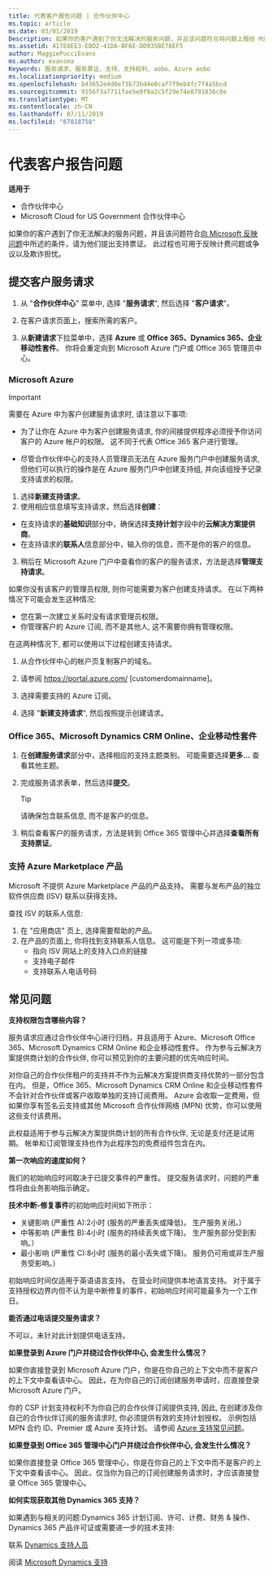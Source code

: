 ```yaml
---
title: 代表客户报告问题 | 合作伙伴中心
ms.topic: article
ms.date: 03/01/2019
Description: 如果你的客户遇到了你无法解决的服务问题，并且该问题符合将问题上报给 Microsoft 中所述的条件，请为他们提出支持票证。
ms.assetid: 417E8EE3-EBD2-41DA-BF6E-DD935BE78EF5
author: MaggiePucciEvans
ms.author: evansma
Keywords: 服务请求、服务票证、支持、支持权利、aobo、Azure aobo
ms.localizationpriority: medium
ms.openlocfilehash: b43652e4d0e73b73bd4e0caf7f9eb4fc7f4a5bcd
ms.sourcegitcommit: 9156f3a7711fae5e0f9a2c5f29e74e8791836c8e
ms.translationtype: MT
ms.contentlocale: zh-CN
ms.lasthandoff: 07/11/2019
ms.locfileid: "67818758"
---
```

# <a name="report-problems-on-behalf-of-a-customer"></a>代表客户报告问题

**适用于**

-  合作伙伴中心
-  Microsoft Cloud for US Government 合作伙伴中心


如果你的客户遇到了你无法解决的服务问题，并且该问题符合[向 Microsoft 反映问题](escalate-problems-to-microsoft.md)中所述的条件，请为他们提出支持票证。 此过程也可用于反映计费问题或争议以及欺诈担忧。

## <a name="submit-a-service-request-for-a-customer"></a>提交客户服务请求

1.  从 "**合作伙伴中心**" 菜单中, 选择 "**服务请求**", 然后选择 "**客户请求**"。 

2.  在客户请求页面上，搜索所需的客户。

3.  从**新建请求**下拉菜单中，选择 **Azure** 或 **Office 365、Dynamics 365、企业移动性套件**。 你将会重定向到 Microsoft Azure 门户或 Office 365 管理员中心。

### <a name="microsoft-azure"></a>Microsoft Azure

> [!IMPORTANT]
> 需要在 Azure 中为客户创建服务请求时, 请注意以下事项:
>
>- 为了让你在 Azure 中为客户创建服务请求, 你的间接提供程序必须授予你访问客户的 Azure 帐户的权限。 这不同于代表 Office 365 客户进行管理。 
>
>- 尽管合作伙伴中心的支持人员管理员无法在 Azure 服务门户中创建服务请求, 但他们可以执行的操作是在 Azure 服务门户中创建支持组, 并向该组授予记录支持请求的权限。

1. 选择**新建支持请求**。
2. 使用相应信息填写支持请求，然后选择**创建**：
-   在支持请求的**基础知识**部分中，确保选择**支持计划**字段中的**云解决方案提供商**。
-   在支持请求的**联系人**信息部分中，输入你的信息，而不是你的客户的信息。

3. 稍后在 Microsoft Azure 门户中查看你的客户的服务请求，方法是选择**管理支持请求**。

如果你没有该客户的管理员权限, 则你可能需要为客户创建支持请求。 在以下两种情况下可能会发生这种情况: 
 
-   您在第一次建立关系时没有请求管理员权限。
-   你管理客户的 Azure 订阅, 而不是其他人, 这不需要你拥有管理权限。
 
在这两种情况下, 都可以使用以下过程创建支持请求。 

1. 从合作伙伴中心的帐户页复制客户的域名。

2. 请参阅 https://portal.azure.com/ [customerdomainname]。 

3. 选择需要支持的 Azure 订阅。

4. 选择 "**新建支持请求**", 然后按照提示创建请求。 

 
### <a name="office-365-microsoft-dynamics-crm-online-enterprise-mobility-suite"></a>Office 365、Microsoft Dynamics CRM Online、企业移动性套件

1. 在**创建服务请求**部分中，选择相应的支持主题类别。 可能需要选择**更多…** 查看其他主题。    
2. 完成服务请求表单，然后选择**提交**。

   > [!TIP]
   > 请确保包含联系信息, 而不是客户的信息。

3. 稍后查看客户的服务请求，方法是转到 Office 365 管理中心并选择**查看所有支持票证**。

### <a name="support-for-azure-marketplace-products"></a>支持 Azure Marketplace 产品

Microsoft 不提供 Azure Marketplace 产品的产品支持。 需要与发布产品的独立软件供应商 (ISV) 联系以获得支持。

查找 ISV 的联系人信息:

1.  在 "应用商店" 页上, 选择需要帮助的产品。
2.  在产品的页面上, 你将找到支持联系人信息。 这可能是下列一项或多项:
    - 指向 ISV 网站上的支持入口点的链接
    - 支持电子邮件 
    - 支持联系人电话号码

## <a name="faq"></a>常见问题

**支持权限包含哪些内容？**

服务请求应通过合作伙伴中心进行归档，并且适用于 Azure、Microsoft Office 365、Microsoft Dynamics CRM Online 和企业移动性套件。 作为参与云解决方案提供商计划的合作伙伴, 你可以预见到你的主要问题的优先响应时间。

对你自己的合作伙伴租户的支持并不作为云解决方案提供商支持优势的一部分包含在内。 但是，Office 365、Microsoft Dynamics CRM Online 和企业移动性套件不会针对合作伙伴或客户收取单独的支持订阅费用。 Azure 会收取一定费用，但如果你享有签名云支持或其他 Microsoft 合作伙伴网络 (MPN) 优势，你可以使用这些支付该费用。

此权益适用于参与云解决方案提供商计划的所有合作伙伴, 无论是支付还是试用期。 帐单和订阅管理支持也作为此程序包的免费组件包含在内。

**第一次响应的速度如何？**

我们的初始响应时间取决于已提交事件的严重性。 提交服务请求时，问题的严重性将由业务影响指示确定。

**技术中断-修复事件**的初始响应时间如下所示：

-   关键影响 (严重性 A):2小时 (服务的严重丢失或降低)。 生产服务关闭。）
-   中等影响 (严重性 B):4小时 (服务的持续丢失或下降)。 生产服务部分受到影响。）
-   最小影响 (严重性 C):8小时 (服务的最小丢失或下降)。 服务仍可用或非生产服务受影响。）

初始响应时间仅适用于英语语言支持。 在营业时间提供本地语言支持。
对于属于支持授权边界内但不认为是中断修复的事件，初始响应时间可能最多为一个工作日。

**能否通过电话提交服务请求？**

不可以，未针对此计划提供电话支持。

**如果登录到 Azure 门户并绕过合作伙伴中心, 会发生什么情况？**

如果你直接登录到 Microsoft Azure 门户，你是在你自己的上下文中而不是客户的上下文中查看该中心。 因此，在为你自己的订阅创建服务申请时，应直接登录 Microsoft Azure 门户。

你的 CSP 计划支持权利不为你自己的合作伙伴订阅提供支持, 因此, 在创建涉及你自己的合作伙伴订阅的服务请求时, 你必须提供有效的支持计划授权。 示例包括 MPN 合约 ID、Premier 或 Azure 支持计划。 请参阅 [Azure 支持常见问题](https://go.microsoft.com/fwlink/?LinkId=717532)。

**如果登录到 Office 365 管理中心门户并绕过合作伙伴中心, 会发生什么情况？**

如果你直接登录 Office 365 管理中心，你是在你自己的上下文中而不是客户的上下文中查看该中心。 因此，仅当你为自己的订阅创建服务请求时，才应该直接登录 Office 365 管理中心。

**如何实现获取其他 Dynamics 365 支持？**

如果遇到与相关的问题:Dynamics 365 计划订阅、许可、计费、财务 & 操作、Dynamics 365 产品许可证或需要进一步的技术支持:
 
联系 [Dynamics 支持人员](https://docs.microsoft.com/dynamics365/customer-engagement/admin/contact-technical-support)

阅读 [Microsoft Dynamics 支持](https://support.microsoft.com/help/4052881/faq-microsoft-dynamics-365-for-unified-operations-iur)



